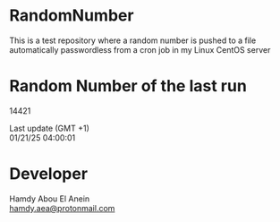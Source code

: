 # RandomNumber    
This is a test repository where a random number is pushed to a file automatically passwordless from a cron job in my Linux CentOS server    
# Random Number of the last run   
14421
      
Last update (GMT +1)    
01/21/25 04:00:01
# Developer    
Hamdy Abou El Anein   
hamdy.aea@protonmail.com
